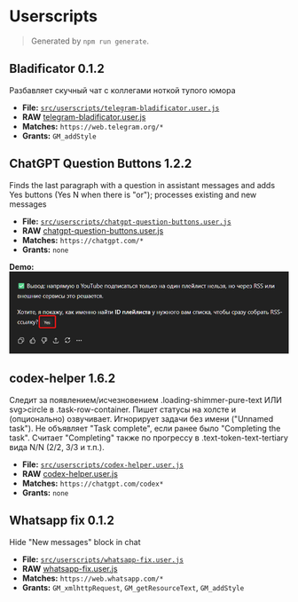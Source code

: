 # Userscripts

> Generated by `npm run generate`.

## Bladificator 0.1.2

Разбавляет скучный чат с коллегами ноткой тупого юмора

- **File:** [`src/userscripts/telegram-bladificator.user.js`](../../src/userscripts/telegram-bladificator.user.js)
- **RAW** [telegram-bladificator.user.js](https://raw.githubusercontent.com/popstas/userscripts/refs/heads/master/src/userscripts/telegram-bladificator.user.js)
- **Matches:** `https://web.telegram.org/*`
- **Grants:** `GM_addStyle`


## ChatGPT Question Buttons 1.2.2

Finds the last paragraph with a question in assistant messages and adds Yes buttons (Yes N when there is "or"); processes existing and new messages

- **File:** [`src/userscripts/chatgpt-question-buttons.user.js`](../../src/userscripts/chatgpt-question-buttons.user.js)
- **RAW** [chatgpt-question-buttons.user.js](https://raw.githubusercontent.com/popstas/userscripts/refs/heads/master/src/userscripts/chatgpt-question-buttons.user.js)
- **Matches:** `https://chatgpt.com/*`
- **Grants:** `none`

**Demo:**
![chatgpt-question-buttons.png](../../assets/demo/chatgpt-question-buttons.png)

## codex-helper 1.6.2

Следит за появлением/исчезновением .loading-shimmer-pure-text ИЛИ svg>circle в .task-row-container. Пишет статусы на холсте и (опционально) озвучивает. Игнорирует задачи без имени ("Unnamed task"). Не объявляет "Task complete", если ранее было "Completing the task". Считает "Completing" также по прогрессу в .text-token-text-tertiary вида N/N (2/2, 3/3 и т.п.).

- **File:** [`src/userscripts/codex-helper.user.js`](../../src/userscripts/codex-helper.user.js)
- **RAW** [codex-helper.user.js](https://raw.githubusercontent.com/popstas/userscripts/refs/heads/master/src/userscripts/codex-helper.user.js)
- **Matches:** `https://chatgpt.com/codex*`
- **Grants:** `none`


## Whatsapp fix 0.1.2

Hide "New messages" block in chat

- **File:** [`src/userscripts/whatsapp-fix.user.js`](../../src/userscripts/whatsapp-fix.user.js)
- **RAW** [whatsapp-fix.user.js](https://raw.githubusercontent.com/popstas/userscripts/refs/heads/master/src/userscripts/whatsapp-fix.user.js)
- **Matches:** `https://web.whatsapp.com/*`
- **Grants:** `GM_xmlhttpRequest`, `GM_getResourceText`, `GM_addStyle`


